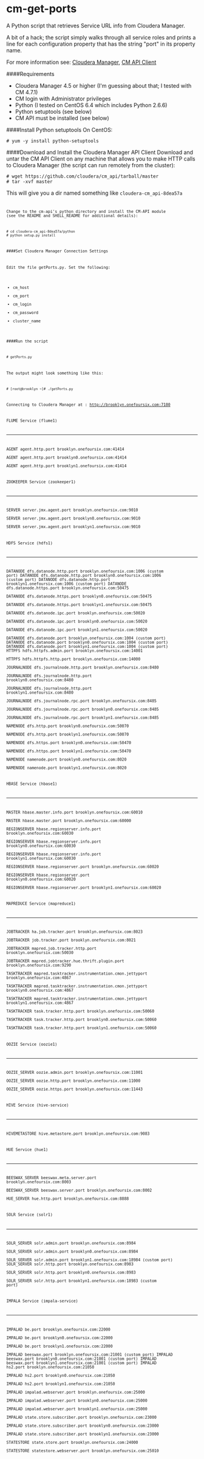 cm-get-ports
==================

A Python script that retrieves Service URL info from Cloudera Manager.

A bit of a hack; the script simply walks through all service roles and prints a line for each configuration property that has the string "port" in its property name.

For more information see: [Cloudera Manager](http://www.cloudera.com/content/cloudera/en/products/cloudera-manager.html), [CM API Client](http://cloudera.github.io/cm_api/)





####Requirements
- Cloudera Manager 4.5 or higher (I'm guessing about that; I tested with CM 4.7.1) 
- CM login with Administrator privileges
- Python (I tested on CentOS 6.4 which includes Python 2.6.6)
- Python setuptools (see below)
- CM API must be installed (see below)


####Install Python setuptools
On CentOS:

    # yum -y install python-setuptools


####Download and Install the Cloudera Manager API Client
Download and untar the CM API Client on any machine that allows you to make HTTP calls to Cloudera Manager (the script can run remotely from the cluster):

    # wget https://github.com/cloudera/cm_api/tarball/master
    # tar -xvf master

This will give you a dir named something like <code>cloudera-cm_api-8dea57a<code>

Change to the cm-api's python directory and install the CM-API module (see the README and SHELL_README for additional details):

    # cd cloudera-cm_api-8dea57a/python
    # python setup.py install


####Set Cloudera Manager Connection Settings

Edit the file getPorts.py.  Set the following:
- cm_host
- cm_port
- cm_login
- cm_password
- cluster_name


####Run the script

    # getPorts.py

The output might look something like this:

    # [root@brooklyn ~]# ./getPorts.py

Connecting to Cloudera Manager at : http://brooklyn.onefoursix.com:7180

FLUME Service (flume1)
*****************************
AGENT               agent.http.port                                        brooklyn.onefoursix.com:41414           
AGENT               agent.http.port                                        brooklyn0.onefoursix.com:41414          
AGENT               agent.http.port                                        brooklyn1.onefoursix.com:41414          

ZOOKEEPER Service (zookeeper1)
*****************************
SERVER              server.jmx.agent.port                                  brooklyn.onefoursix.com:9010            
SERVER              server.jmx.agent.port                                  brooklyn0.onefoursix.com:9010           
SERVER              server.jmx.agent.port                                  brooklyn1.onefoursix.com:9010           

HDFS Service (hdfs1)
*****************************
DATANODE            dfs.datanode.http.port                                 brooklyn.onefoursix.com:1006            (custom port)
DATANODE            dfs.datanode.http.port                                 brooklyn0.onefoursix.com:1006           (custom port)
DATANODE            dfs.datanode.http.port                                 brooklyn1.onefoursix.com:1006           (custom port)
DATANODE            dfs.datanode.https.port                                brooklyn.onefoursix.com:50475           
DATANODE            dfs.datanode.https.port                                brooklyn0.onefoursix.com:50475          
DATANODE            dfs.datanode.https.port                                brooklyn1.onefoursix.com:50475          
DATANODE            dfs.datanode.ipc.port                                  brooklyn.onefoursix.com:50020           
DATANODE            dfs.datanode.ipc.port                                  brooklyn0.onefoursix.com:50020          
DATANODE            dfs.datanode.ipc.port                                  brooklyn1.onefoursix.com:50020          
DATANODE            dfs.datanode.port                                      brooklyn.onefoursix.com:1004            (custom port)
DATANODE            dfs.datanode.port                                      brooklyn0.onefoursix.com:1004           (custom port)
DATANODE            dfs.datanode.port                                      brooklyn1.onefoursix.com:1004           (custom port)
HTTPFS              hdfs.httpfs.admin.port                                 brooklyn.onefoursix.com:14001           
HTTPFS              hdfs.httpfs.http.port                                  brooklyn.onefoursix.com:14000           
JOURNALNODE         dfs.journalnode.http.port                              brooklyn.onefoursix.com:8480            
JOURNALNODE         dfs.journalnode.http.port                              brooklyn0.onefoursix.com:8480           
JOURNALNODE         dfs.journalnode.http.port                              brooklyn1.onefoursix.com:8480           
JOURNALNODE         dfs.journalnode.rpc.port                               brooklyn.onefoursix.com:8485            
JOURNALNODE         dfs.journalnode.rpc.port                               brooklyn0.onefoursix.com:8485           
JOURNALNODE         dfs.journalnode.rpc.port                               brooklyn1.onefoursix.com:8485           
NAMENODE            dfs.http.port                                          brooklyn0.onefoursix.com:50070          
NAMENODE            dfs.http.port                                          brooklyn1.onefoursix.com:50070          
NAMENODE            dfs.https.port                                         brooklyn0.onefoursix.com:50470          
NAMENODE            dfs.https.port                                         brooklyn1.onefoursix.com:50470          
NAMENODE            namenode.port                                          brooklyn0.onefoursix.com:8020           
NAMENODE            namenode.port                                          brooklyn1.onefoursix.com:8020           

HBASE Service (hbase1)
*****************************
MASTER              hbase.master.info.port                                 brooklyn.onefoursix.com:60010           
MASTER              hbase.master.port                                      brooklyn.onefoursix.com:60000           
REGIONSERVER        hbase.regionserver.info.port                           brooklyn.onefoursix.com:60030           
REGIONSERVER        hbase.regionserver.info.port                           brooklyn0.onefoursix.com:60030          
REGIONSERVER        hbase.regionserver.info.port                           brooklyn1.onefoursix.com:60030          
REGIONSERVER        hbase.regionserver.port                                brooklyn.onefoursix.com:60020           
REGIONSERVER        hbase.regionserver.port                                brooklyn0.onefoursix.com:60020          
REGIONSERVER        hbase.regionserver.port                                brooklyn1.onefoursix.com:60020          

MAPREDUCE Service (mapreduce1)
*****************************
JOBTRACKER          ha.job.tracker.port                                    brooklyn.onefoursix.com:8023            
JOBTRACKER          job.tracker.port                                       brooklyn.onefoursix.com:8021            
JOBTRACKER          mapred.job.tracker.http.port                           brooklyn.onefoursix.com:50030           
JOBTRACKER          mapred.jobtracker.hue.thrift.plugin.port               brooklyn.onefoursix.com:9290            
TASKTRACKER         mapred.tasktracker.instrumentation.cmon.jettyport      brooklyn.onefoursix.com:4867            
TASKTRACKER         mapred.tasktracker.instrumentation.cmon.jettyport      brooklyn0.onefoursix.com:4867           
TASKTRACKER         mapred.tasktracker.instrumentation.cmon.jettyport      brooklyn1.onefoursix.com:4867           
TASKTRACKER         task.tracker.http.port                                 brooklyn.onefoursix.com:50060           
TASKTRACKER         task.tracker.http.port                                 brooklyn0.onefoursix.com:50060          
TASKTRACKER         task.tracker.http.port                                 brooklyn1.onefoursix.com:50060          

OOZIE Service (oozie1)
*****************************
OOZIE_SERVER        oozie.admin.port                                       brooklyn.onefoursix.com:11001           
OOZIE_SERVER        oozie.http.port                                        brooklyn.onefoursix.com:11000           
OOZIE_SERVER        oozie.https.port                                       brooklyn.onefoursix.com:11443           

HIVE Service (hive-service)
*****************************
HIVEMETASTORE       hive.metastore.port                                    brooklyn.onefoursix.com:9083            

HUE Service (hue1)
*****************************
BEESWAX_SERVER      beeswax.meta.server.port                               brooklyn.onefoursix.com:8003            
BEESWAX_SERVER      beeswax.server.port                                    brooklyn.onefoursix.com:8002            
HUE_SERVER          hue.http.port                                          brooklyn.onefoursix.com:8888            

SOLR Service (solr1)
*****************************
SOLR_SERVER         solr.admin.port                                        brooklyn.onefoursix.com:8984            
SOLR_SERVER         solr.admin.port                                        brooklyn0.onefoursix.com:8984           
SOLR_SERVER         solr.admin.port                                        brooklyn1.onefoursix.com:18984          (custom port)
SOLR_SERVER         solr.http.port                                         brooklyn.onefoursix.com:8983            
SOLR_SERVER         solr.http.port                                         brooklyn0.onefoursix.com:8983           
SOLR_SERVER         solr.http.port                                         brooklyn1.onefoursix.com:18983          (custom port)

IMPALA Service (impala-service)
*****************************
IMPALAD             be.port                                                brooklyn.onefoursix.com:22000           
IMPALAD             be.port                                                brooklyn0.onefoursix.com:22000          
IMPALAD             be.port                                                brooklyn1.onefoursix.com:22000          
IMPALAD             beeswax.port                                           brooklyn.onefoursix.com:21001           (custom port)
IMPALAD             beeswax.port                                           brooklyn0.onefoursix.com:21001          (custom port)
IMPALAD             beeswax.port                                           brooklyn1.onefoursix.com:21001          (custom port)
IMPALAD             hs2.port                                               brooklyn.onefoursix.com:21050           
IMPALAD             hs2.port                                               brooklyn0.onefoursix.com:21050          
IMPALAD             hs2.port                                               brooklyn1.onefoursix.com:21050          
IMPALAD             impalad.webserver.port                                 brooklyn.onefoursix.com:25000           
IMPALAD             impalad.webserver.port                                 brooklyn0.onefoursix.com:25000          
IMPALAD             impalad.webserver.port                                 brooklyn1.onefoursix.com:25000          
IMPALAD             state.store.subscriber.port                            brooklyn.onefoursix.com:23000           
IMPALAD             state.store.subscriber.port                            brooklyn0.onefoursix.com:23000          
IMPALAD             state.store.subscriber.port                            brooklyn1.onefoursix.com:23000          
STATESTORE          state.store.port                                       brooklyn.onefoursix.com:24000           
STATESTORE          statestore.webserver.port                              brooklyn.onefoursix.com:25010           






